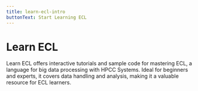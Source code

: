 ```yaml
---
title: learn-ecl-intro
buttonText: Start Learning ECL
---
```


# Learn ECL

Learn ECL offers interactive tutorials and sample code for mastering ECL, a language for big data processing with HPCC Systems. Ideal for beginners and experts, it covers data handling and analysis, making it a valuable resource for ECL learners.
